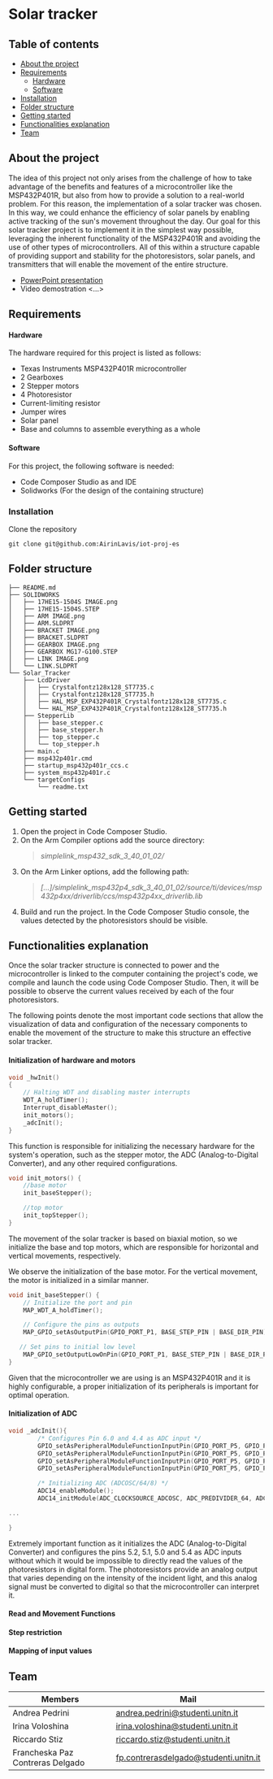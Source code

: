 # Solar tracker

## Table of contents
- [About the project](#about-the-project)
- [Requirements](#requirements)
  - [Hardware](#hardware)
  - [Software](#software)
- [Installation](#installation)
- [Folder structure](#folder-structure)
- [Getting started](#getting-started)
- [Functionalities explanation](#functionalities-explanation)
- [Team](#team)

## About the project
The idea of this project not only arises from the challenge of how to take advantage of the benefits and features of a microcontroller like the MSP432P401R, but also from how to provide a solution to a real-world problem.
For this reason, the implementation of a solar tracker was chosen. In this way, we could enhance the efficiency of solar panels by enabling active tracking of the sun's movement throughout the day.
Our goal for this solar tracker project is to implement it in the simplest way possible, leveraging the inherent functionality of the MSP432P401R and avoiding the use of other types of microcontrollers. All of this within a structure capable of providing support and stability for the photoresistors, solar panels, and transmitters that will enable the movement of the entire structure.

- [PowerPoint presentation](https://docs.google.com/presentation/d/1o80_3NKI8f1lPXFbKVqxCV8jqO51_DSNfxD5pUymfhE/edit?usp=sharing)
- Video demostration <...>

## Requirements
#### Hardware
The hardware required for this project is listed as follows:
- Texas Instruments MSP432P401R microcontroller
- 2 Gearboxes
- 2 Stepper motors
- 4 Photoresistor
- Current-limiting resistor
- Jumper wires
- Solar panel
- Base and columns to assemble everything as a whole
  
#### Software
For this project, the following software is needed:
- Code Composer Studio as and IDE
- Solidworks (For the design of the containing structure)
  
### Installation
Clone the repository
```
git clone git@github.com:AirinLavis/iot-proj-es
```

## Folder structure
```
├── README.md
├── SOLIDWORKS
│   ├── 17HE15-1504S IMAGE.png
│   ├── 17HE15-1504S.STEP
│   ├── ARM IMAGE.png
│   ├── ARM.SLDPRT
│   ├── BRACKET IMAGE.png
│   ├── BRACKET.SLDPRT
│   ├── GEARBOX IMAGE.png
│   ├── GEARBOX MG17-G100.STEP
│   ├── LINK IMAGE.png
│   └── LINK.SLDPRT
└── Solar_Tracker
    ├── LcdDriver
    │   ├── Crystalfontz128x128_ST7735.c
    │   ├── Crystalfontz128x128_ST7735.h
    │   ├── HAL_MSP_EXP432P401R_Crystalfontz128x128_ST7735.c
    │   └── HAL_MSP_EXP432P401R_Crystalfontz128x128_ST7735.h
    ├── StepperLib
    │   ├── base_stepper.c
    │   ├── base_stepper.h
    │   ├── top_stepper.c
    │   └── top_stepper.h
    ├── main.c
    ├── msp432p401r.cmd
    ├── startup_msp432p401r_ccs.c
    ├── system_msp432p401r.c
    └── targetConfigs
        └── readme.txt
```
## Getting started
1. Open the project in Code Composer Studio.
2. On the Arm Compiler options add the source directory:
   > *simplelink_msp432_sdk_3_40_01_02/*
3. On the Arm Linker options, add the following path:
   > *[...]/simplelink_msp432p4_sdk_3_40_01_02/source/ti/devices/msp432p4xx/driverlib/ccs/msp432p4xx_driverlib.lib*
4. Build and run the project. In the Code Composer Studio console, the values detected by the photoresistors should be visible.

## Functionalities explanation
Once the solar tracker structure is connected to power and the microcontroller is linked to the computer containing the project's code, we compile and launch the code using Code Composer Studio. Then, it will be possible to observe the current values received by each of the four photoresistors.

The following points denote the most important code sections that allow the visualization of data and configuration of the necessary components to enable the movement of the structure to make this structure an effective solar tracker.

#### Initialization of hardware and motors 
```c
void _hwInit()
{
    // Halting WDT and disabling master interrupts
    WDT_A_holdTimer();
    Interrupt_disableMaster();
    init_motors();
    _adcInit();
}
```
This function is responsible for initializing the necessary hardware for the system's operation, such as the stepper motor, the ADC (Analog-to-Digital Converter), and any other required configurations.

```c
void init_motors() {
    //base motor
    init_baseStepper();

    //top motor
    init_topStepper();
}
```
The movement of the solar tracker is based on biaxial motion, so we initialize the base and top motors, which are responsible for horizontal and vertical movements, respectively.

We observe the initialization of the base motor. For the vertical movement, the motor is initialized in a similar manner.

```c
void init_baseStepper() {
    // Initialize the port and pin
    MAP_WDT_A_holdTimer();

    // Configure the pins as outputs
    MAP_GPIO_setAsOutputPin(GPIO_PORT_P1, BASE_STEP_PIN | BASE_DIR_PIN);

   // Set pins to initial low level
    MAP_GPIO_setOutputLowOnPin(GPIO_PORT_P1, BASE_STEP_PIN | BASE_DIR_PIN);
}
```
Given that the microcontroller we are using is an MSP432P401R and it is highly configurable, a proper initialization of its peripherals is important for optimal operation.

#### Initialization of ADC

```c
void _adcInit(){
        /* Configures Pin 6.0 and 4.4 as ADC input */
        GPIO_setAsPeripheralModuleFunctionInputPin(GPIO_PORT_P5, GPIO_PIN2, GPIO_TERTIARY_MODULE_FUNCTION);
        GPIO_setAsPeripheralModuleFunctionInputPin(GPIO_PORT_P5, GPIO_PIN1, GPIO_TERTIARY_MODULE_FUNCTION);
        GPIO_setAsPeripheralModuleFunctionInputPin(GPIO_PORT_P5, GPIO_PIN0, GPIO_TERTIARY_MODULE_FUNCTION);
        GPIO_setAsPeripheralModuleFunctionInputPin(GPIO_PORT_P5, GPIO_PIN4, GPIO_TERTIARY_MODULE_FUNCTION);

        /* Initializing ADC (ADCOSC/64/8) */
        ADC14_enableModule();
        ADC14_initModule(ADC_CLOCKSOURCE_ADCOSC, ADC_PREDIVIDER_64, ADC_DIVIDER_8, 0);

...

}

```
Extremely important function as it initializes the ADC (Analog-to-Digital Converter) and configures the pins 5.2, 5.1, 5.0 and 5.4 as ADC inputs without which it would be impossible to directly read the values of the photoresistors in digital form. The photoresistors provide an analog output that varies depending on the intensity of the incident light, and this analog signal must be converted to digital so that the microcontroller can interpret it.

#### Read and Movement Functions

#### Step restriction

#### Mapping of input values



## Team
| Members        | Mail |
|--|--|
| Andrea Pedrini | andrea.pedrini@studenti.unitn.it |
| Irina Voloshina | irina.voloshina@studenti.unitn.it |
| Riccardo Stiz | riccardo.stiz@studenti.unitn.it |
| Francheska Paz Contreras Delgado | fp.contrerasdelgado@studenti.unitn.it |
